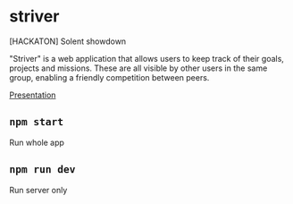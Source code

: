 # striver

[HACKATON] Solent showdown

"Striver" is a web application that allows users to keep track of their goals, projects and missions. These are all visible by other users in the same group, enabling a friendly competition between peers.

[Presentation](Striver.pdf)

## `npm start`

Run whole app

## `npm run dev`

Run server only
